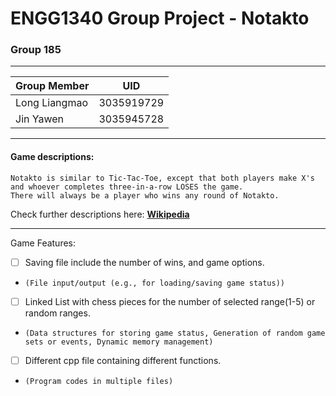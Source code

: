 # ENGG1340 Group Project - Notakto

### Group 185

****

|Group Member|UID
|---|---
|Long Liangmao|3035919729
|Jin Yawen|3035945728

****

#### Game descriptions: 
    Notakto is similar to Tic-Tac-Toe, except that both players make X's and whoever completes three-in-a-row LOSES the game.
    There will always be a player who wins any round of Notakto.
Check further descriptions here: **[Wikipedia](https://en.wikipedia.org/wiki/Notakto)**

****




Game Features:
- [ ] Saving file include the number of wins, and game options.
-     (File input/output (e.g., for loading/saving game status))

- [ ] Linked List with chess pieces for the number of selected range(1-5) or random ranges.
-     (Data structures for storing game status, Generation of random game sets or events, Dynamic memory management)

- [ ] Different cpp file containing different functions.
-     (Program codes in multiple files)
